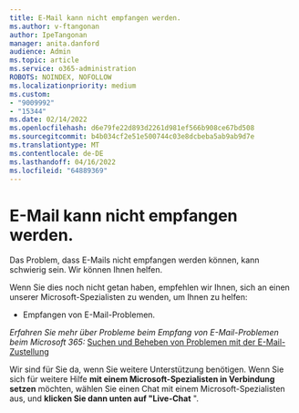 ```yaml
---
title: E-Mail kann nicht empfangen werden.
ms.author: v-ftangonan
author: IpeTangonan
manager: anita.danford
audience: Admin
ms.topic: article
ms.service: o365-administration
ROBOTS: NOINDEX, NOFOLLOW
ms.localizationpriority: medium
ms.custom:
- "9009992"
- "15344"
ms.date: 02/14/2022
ms.openlocfilehash: d6e79fe22d893d2261d981ef566b908ce67bd508
ms.sourcegitcommit: b4b034cf2e51e500744c03e8dcbeba5ab9ab9d7e
ms.translationtype: MT
ms.contentlocale: de-DE
ms.lasthandoff: 04/16/2022
ms.locfileid: "64889369"
---
```

# <a name="unable-to-receive-email"></a>E-Mail kann nicht empfangen werden.

Das Problem, dass E-Mails nicht empfangen werden können, kann schwierig sein. Wir können Ihnen helfen.

Wenn Sie dies noch nicht getan haben, empfehlen wir Ihnen, sich an einen unserer Microsoft-Spezialisten zu wenden, um Ihnen zu helfen:

- Empfangen von E-Mail-Problemen.

*Erfahren Sie mehr über Probleme beim Empfang von E-Mail-Problemen beim Microsoft 365:* [Suchen und Beheben von Problemen mit der E-Mail-Zustellung](https://docs.microsoft.com/exchange/troubleshoot/email-delivery/email-delivery-issues)

Wir sind für Sie da, wenn Sie weitere Unterstützung benötigen. Wenn Sie sich für weitere Hilfe **mit einem Microsoft-Spezialisten in Verbindung setzen** möchten, wählen Sie einen Chat mit einem Microsoft-Spezialisten aus, und **klicken Sie dann unten auf "Live-Chat** ".
